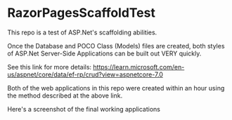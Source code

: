 # RazorPagesScaffoldTest

This repo is a test of ASP.Net's scaffolding abilities.

Once the Database and POCO Class (Models) files are created, both styles of ASP.Net Server-Side Applications can be built out VERY quickly.

See this link for more details: https://learn.microsoft.com/en-us/aspnet/core/data/ef-rp/crud?view=aspnetcore-7.0

Both of the web applications in this repo were created within an hour using the method described at the above link.

Here's a screenshot of the final working applications

